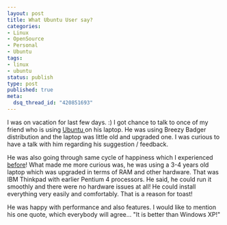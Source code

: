 ```yaml
--- 
layout: post
title: What Ubuntu User say?
categories: 
- Linux
- OpenSource
- Personal
- Ubuntu
tags:
- linux
- ubuntu
status: publish
type: post
published: true
meta: 
  dsq_thread_id: "420851693"
---
```

I was on vacation for last few days. :) I got chance to talk to once of my friend who is using <a href="http://www.ubuntu.com/">Ubuntu </a>on his laptop. He was using Breezy Badger distribution and the laptop was little old and upgraded one. I was curious to have a talk with him regarding his suggestion / feedback.

He was also going through same cycle of happiness which I experienced <a href="http://dharmapurikar.wordpress.com/2006/06/09/ubuntu-painful-re-install/">before</a>! What made me more curious was, he was using a 3-4 years old laptop which was upgraded in terms of RAM and other hardware. That was IBM Thinkpad with earlier Pentium 4 processors. He said, he could run it smoothly and there were no hardware issues at all! He could install everything very easily and comfortably. That is a reason for toast!

He was happy with performance and also features. I would like to mention his one quote, which everybody will agree... "It is better than Windows XP!"
